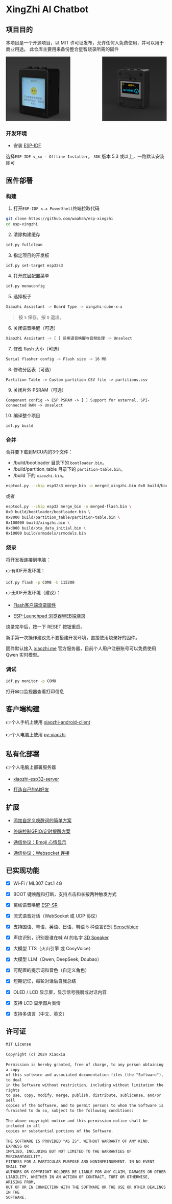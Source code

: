 # XingZhi AI Chatbot


## 项目目的

本项目是一个开源项目，以 MIT 许可证发布，允许任何人免费使用，并可以用于商业用途。
此仓库主要用来备份整合星智烧录所需的固件

<div style="display: flex; justify-content: center; gap:100px">
  <a href="docs/v1/wmnologo_xingzhi_1.54.jpg" target="_blank" title="无名科技Nologo-星智-1.54">
    <img src="docs/v1/wmnologo_xingzhi_1.54.jpg" width="240" />
  </a>
  <a href="docs/v1/wmnologo_xingzhi_0.96.jpg" target="_blank" title="无名科技Nologo-星智-0.96">
    <img src="docs/v1/wmnologo_xingzhi_0.96.jpg" width="240" />
  </a>
</div>

### 开发环境

- 安装 [ESP-IDF](https://dl.espressif.cn/dl/esp-idf/) 

选择`ESP-IDF v_xx - Offline Installer`， `SDK` 版本 5.3 或以上，一路默认安装即可



## 固件部署

### 构建

1. 打开`ESP-IDF x.x PowerShell`终端拉取代码

```bash
git clone https://github.com/waahah/esp-xingzhi
cd esp-xingzhi
```

2. 清除构建缓存

```bash
idf.py fullclean
```

3. 指定项目的开发板
```bash
idf.py set-target esp32s3
```

4. 打开底层配置菜单
```bash
idf.py menuconfig
```

5. 选择板子
```bash
Xiaozhi Assistant -> Board Type -> xingzhi-cube-x-x
```
> 按 `S` 保存，按 `Q` 退出。
6. 关闭语音唤醒（可选）
```bash
Xiaozhi Assistant -> [ ] 启用语音唤醒与音频处理 -> Unselect
```

7. 修改 flash 大小（可选）
```bash
Serial flasher config -> Flash size -> 16 MB
```

8. 修改分区表（可选）
```
Partition Table -> Custom partition CSV file -> partitions.csv
```
9. 关闭片外 PSRAM（可选）
```
Component config -> ESP PSRAM -> [ ] Support for external, SPI-connected RAM -> Unselect
```

10. 编译整个项目
```bash
idf.py build
```



### 合并

合并要下载到MCU内的3个文件：

- /build/bootloader 目录下的 `bootloader.bin`。
- /build/partition_table 目录下的 `partition-table.bin`。
- /build 下的 `xiaozhi.bin`。

```bash
esptool.py --chip esp32s3 merge_bin -o merged_xingzhi.bin 0x0 build/bootloader/bootloader.bin 0x8000 build/partition_table/partition-table.bin 0xd000 build/ota_data_initial.bin 0x10000 build/srmodels/srmodels.bin 0x100000 build/xingzhi.bin
```
或者
```bash
esptool.py --chip esp32 merge_bin -o merged-flash.bin \
0x0 build/bootloader/bootloader.bin \
0x8000 build/partition_table/partition-table.bin \
0x100000 build/xingzhi.bin \
0xd000 build/ota_data_initial.bin \
0x10000 build/srmodels/srmodels.bin
```



### 烧录

将开发板连接到电脑：

👉有IDF开发环境：
```bash
idf.py flash -p COM8 -b 115200
```

👉无IDF开发环境（建议）：

- [Flash客户端烧录固件](https://ccnphfhqs21z.feishu.cn/wiki/Zpz4wXBtdimBrLk25WdcXzxcnNS) 

- [ESP-Launchpad 浏览器WEB端烧录](https://espressif.github.io/esp-launchpad/) 

烧录完毕后，按一下 RESET 按钮重启。

新手第一次操作建议先不要搭建开发环境，直接使用烧录好的固件。

固件默认接入 [xiaozhi.me](https://xiaozhi.me) 官方服务器，目前个人用户注册账号可以免费使用 Qwen 实时模型。



### 调试

```bash
idf.py monitor -p COM8
```
打开串口监视器查看打印信息



## 客户端构建

👉个人手机上使用 [xiaozhi-android-client](https://github.com/TOM88812/xiaozhi-android-client)

👉个人电脑上使用 [py-xiaozhi](https://github.com/Huang-junsen/py-xiaozhi)



## 私有化部署

👉个人电脑上部署服务器

- [xiaozhi-esp32-server](https://github.com/xinnan-tech/xiaozhi-esp32-server)

- [打造自己的AI好友](https://github.com/78/xiaozhi)



## 扩展

- [添加自定义唤醒词的简单方案](https://kcn80f4hacgs.feishu.cn/wiki/OxsZwab8iiGYjvkH9SBcFK2anmh)

- [终端控制GPIO/定时提醒方案](https://kcn80f4hacgs.feishu.cn/docx/J2MrdqW27oybcCxu7Sfc4gBcn4g)

- [通信协议：Emoji 心情显示](https://ccnphfhqs21z.feishu.cn/wiki/LDN2wbdRyi6evQk6xgXcTe6ened)

- [通信协议：Websocket 连接](https://ccnphfhqs21z.feishu.cn/wiki/M0XiwldO9iJwHikpXD5cEx71nKh)



## 已实现功能

- [x] Wi-Fi / ML307 Cat.1 4G
- [x] BOOT 键唤醒和打断，支持点击和长按两种触发方式
- [x] 离线语音唤醒 [ESP-SR](https://github.com/espressif/esp-sr)
- [x] 流式语音对话（WebSocket 或 UDP 协议）
- [x] 支持国语、粤语、英语、日语、韩语 5 种语言识别 [SenseVoice](https://github.com/FunAudioLLM/SenseVoice)
- [x] 声纹识别，识别是谁在喊 AI 的名字 [3D Speaker](https://github.com/modelscope/3D-Speaker)
- [x] 大模型 TTS（火山引擎 或 CosyVoice）
- [x] 大模型 LLM（Qwen, DeepSeek, Doubao）
- [x] 可配置的提示词和音色（自定义角色）
- [x] 短期记忆，每轮对话后自我总结
- [x] OLED / LCD 显示屏，显示信号强弱或对话内容
- [x] 支持 LCD 显示图片表情
- [x] 支持多语言（中文、英文）



## 许可证

```
MIT License

Copyright (c) 2024 Xiaoxia

Permission is hereby granted, free of charge, to any person obtaining a copy
of this software and associated documentation files (the "Software"), to deal
in the Software without restriction, including without limitation the rights
to use, copy, modify, merge, publish, distribute, sublicense, and/or sell
copies of the Software, and to permit persons to whom the Software is
furnished to do so, subject to the following conditions:

The above copyright notice and this permission notice shall be included in all
copies or substantial portions of the Software.

THE SOFTWARE IS PROVIDED "AS IS", WITHOUT WARRANTY OF ANY KIND, EXPRESS OR
IMPLIED, INCLUDING BUT NOT LIMITED TO THE WARRANTIES OF MERCHANTABILITY,
FITNESS FOR A PARTICULAR PURPOSE AND NONINFRINGEMENT. IN NO EVENT SHALL THE
AUTHORS OR COPYRIGHT HOLDERS BE LIABLE FOR ANY CLAIM, DAMAGES OR OTHER
LIABILITY, WHETHER IN AN ACTION OF CONTRACT, TORT OR OTHERWISE, ARISING FROM,
OUT OF OR IN CONNECTION WITH THE SOFTWARE OR THE USE OR OTHER DEALINGS IN THE
SOFTWARE.
```
